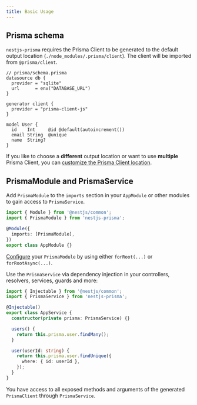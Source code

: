```yaml
---
title: Basic Usage
---
```


## Prisma schema

`nestjs-prisma` requires the Prisma Client to be generated to the default output location (`./node_modules/.prisma/client`). The client will be  imported from `@prisma/client`.

```prisma
// prisma/schema.prisma
datasource db {
  provider = "sqlite"
  url      = env("DATABASE_URL")
}

generator client {
  provider = "prisma-client-js"
}

model User {
  id    Int     @id @default(autoincrement())
  email String  @unique
  name  String?
}
```

If you like to choose a **different** output location or want to use **multiple** Prisma Client, you can [customize the Prisma Client location](/docs/custom-prisma-client-location).

## PrismaModule and PrismaService

Add `PrismaModule` to the `imports` section in your `AppModule` or other modules to gain access to `PrismaService`.

```ts
import { Module } from '@nestjs/common';
import { PrismaModule } from 'nestjs-prisma';

@Module({
  imports: [PrismaModule],
})
export class AppModule {}
```

[Configure](/docs/configuration) your `PrismaModule` by using either `forRoot(...)` or `forRootAsync(...)`.

Use the `PrismaService` via dependency injection in your controllers, resolvers, services, guards and more:

```ts
import { Injectable } from '@nestjs/common';
import { PrismaService } from 'nestjs-prisma';

@Injectable()
export class AppService {
  constructor(private prisma: PrismaService) {}

  users() {
    return this.prisma.user.findMany();
  }

  user(userId: string) {
    return this.prisma.user.findUnique({
      where: { id: userId },
    });
  }
}
```

You have access to all exposed methods and arguments of the generated `PrismaClient` through `PrismaService`.
